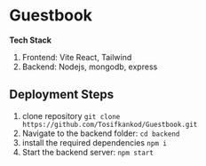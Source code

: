# Guestbook
**Tech Stack**

 1. Frontend: Vite React, Tailwind
 2. Backend: Nodejs, mongodb, express

## Deployment Steps
1) clone repository
```git clone https://github.com/Tosifkankod/Guestbook.git ```
2) Navigate to the backend folder: 
```cd backend```
3) install the required dependencies
```npm i ```
4) Start the backend server:
```npm start```
